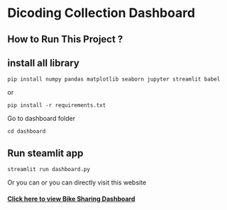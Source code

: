 # Dicoding Collection Dashboard

## How to Run This Project ?

## install all library

```
pip install numpy pandas matplotlib seaborn jupyter streamlit babel
```

or

```
pip install -r requirements.txt
```

Go to dashboard folder

```
cd dashboard

```

## Run steamlit app

```
streamlit run dashboard.py
```

Or you can or you can directly visit this website

#### [**Click here to view Bike Sharing Dashboard**](https://bike-sharing-analysis-firdania.streamlit.app/)
